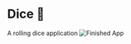 
# Dice 🎲
A rolling dice application 
![Finished App](https://github.com/londonappbrewery/Images/blob/master/dicee-demo.gif)

